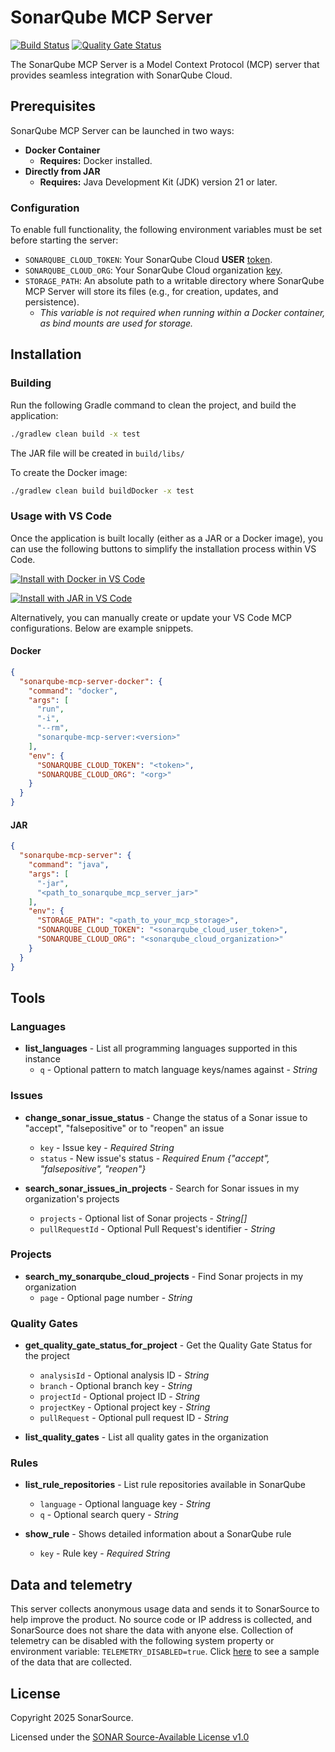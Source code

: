 # SonarQube MCP Server


[![Build Status](https://api.cirrus-ci.com/github/SonarSource/sonar-mcp-server.svg?branch=master)](https://cirrus-ci.com/github/SonarSource/sonar-mcp-server)
[![Quality Gate Status](https://sonarcloud.io/api/project_badges/measure?project=SonarSource_sonar-mcp-server&metric=alert_status&token=364a508a1e77096460f8571d8e66b41c99c95bea)](https://sonarcloud.io/summary/new_code?id=SonarSource_sonar-mcp-server)

The SonarQube MCP Server is a Model Context Protocol (MCP) server that provides seamless integration with SonarQube Cloud.

## Prerequisites

SonarQube MCP Server can be launched in two ways:

* **Docker Container**
  * **Requires:** Docker installed.
* **Directly from JAR**
  * **Requires:** Java Development Kit (JDK) version 21 or later.

### Configuration

To enable full functionality, the following environment variables must be set before starting the server:

* `SONARQUBE_CLOUD_TOKEN`: Your SonarQube Cloud **USER** [token](https://sonarcloud.io/account/security).
* `SONARQUBE_CLOUD_ORG`: Your SonarQube Cloud organization [key](https://sonarcloud.io/account/organizations).
* `STORAGE_PATH`: An absolute path to a writable directory where SonarQube MCP Server will store its files (e.g., for creation, updates, and persistence).
  * *This variable is not required when running within a Docker container, as bind mounts are used for storage.*

## Installation

### Building

Run the following Gradle command to clean the project, and build the application:

```bash
./gradlew clean build -x test
```

The JAR file will be created in `build/libs/`

To create the Docker image:

```bash
./gradlew clean build buildDocker -x test
```

### Usage with VS Code

Once the application is built locally (either as a JAR or a Docker image), you can use the following buttons to simplify the installation process within VS Code.

[![Install with Docker in VS Code](https://img.shields.io/badge/VS_Code-Install_Docker_SonarQube_MCP_Server-0098FF?style=flat-square&logo=visualstudiocode&logoColor=white)](https://insiders.vscode.dev/redirect/mcp/install?name=sonarqube-mcp-server&inputs=%5B%7B%22id%22%3A%22sonarqube_cloud_token%22%2C%22type%22%3A%22promptString%22%2C%22description%22%3A%22SonarQube%20Cloud%20USER%20Token%22%2C%22password%22%3Atrue%7D%2C%7B%22id%22%3A%22sonarqube_cloud_organization%22%2C%22type%22%3A%22promptString%22%2C%22description%22%3A%22SonarQube%20Cloud%20Organization%20Name%22%2C%22password%22%3Afalse%7D%5D&config=%7B%22command%22%3A%22docker%22%2C%22args%22%3A%5B%22run%22%2C%22-i%22%2C%22--rm%22%2C%22sonarqube-mcp-server%3A0.0.1-SNAPSHOT%22%5D%2C%22env%22%3A%7B%22SONARQUBE_CLOUD_TOKEN%22%3A%22%24%7Binput%3Asonarqube_cloud_token%7D%22%2C%22SONARQUBE_CLOUD_ORG%22%3A%22%24%7Binput%3Asonarqube_cloud_organization%7D%22%7D%7D)

[![Install with JAR in VS Code](https://img.shields.io/badge/VS_Code-Install_JAR_SonarQube_MCP_Server-0098FF?style=flat-square&logo=visualstudiocode&logoColor=white)](https://insiders.vscode.dev/redirect/mcp/install?name=sonarqube-mcp-server&inputs=%5B%7B%22id%22%3A%22storage_path%22%2C%22type%22%3A%22promptString%22%2C%22description%22%3A%22Storage%20Path%22%2C%22password%22%3Afalse%7D%2C%7B%22id%22%3A%22sonarqube_cloud_token%22%2C%22type%22%3A%22promptString%22%2C%22description%22%3A%22SonarQube%20Cloud%20USER%20Token%22%2C%22password%22%3Atrue%7D%2C%7B%22id%22%3A%22sonarqube_cloud_organization%22%2C%22type%22%3A%22promptString%22%2C%22description%22%3A%22SonarQube%20Cloud%20Organization%20Name%22%2C%22password%22%3Afalse%7D%5D&config=%7B%22command%22%3A%22java%22%2C%22args%22%3A%5B%22-jar%22%2C%22%3Cpath_to_sonarqube_mcp_server_jar%3E%22%5D%2C%22env%22%3A%7B%22STORAGE_PATH%22%3A%22%24%7Binput%3Astorage_path%7D%22%2C%22SONARQUBE_CLOUD_TOKEN%22%3A%22%24%7Binput%3Asonarqube_cloud_token%7D%22%2C%22SONARQUBE_CLOUD_ORG%22%3A%22%24%7Binput%3Asonarqube_cloud_organization%7D%22%7D%7D)

Alternatively, you can manually create or update your VS Code MCP configurations. Below are example snippets.

#### Docker

```JSON
{
  "sonarqube-mcp-server-docker": {
    "command": "docker",
    "args": [
      "run",
      "-i",
      "--rm",
      "sonarqube-mcp-server:<version>"
    ],
    "env": {
      "SONARQUBE_CLOUD_TOKEN": "<token>",
      "SONARQUBE_CLOUD_ORG": "<org>"
    }
  }
}
```

#### JAR

```JSON
{
  "sonarqube-mcp-server": {
    "command": "java",
    "args": [
      "-jar",
      "<path_to_sonarqube_mcp_server_jar>"
    ],
    "env": {
      "STORAGE_PATH": "<path_to_your_mcp_storage>",
      "SONARQUBE_CLOUD_TOKEN": "<sonarqube_cloud_user_token>",
      "SONARQUBE_CLOUD_ORG": "<sonarqube_cloud_organization>"
    }
  }
}
```

## Tools

### Languages

- **list_languages** - List all programming languages supported in this instance
  - `q` - Optional pattern to match language keys/names against - _String_

### Issues

- **change_sonar_issue_status** - Change the status of a Sonar issue to "accept", "falsepositive" or to "reopen" an issue
  - `key` - Issue key - _Required String_
  - `status` - New issue's status - _Required Enum {"accept", "falsepositive", "reopen"}_


- **search_sonar_issues_in_projects** - Search for Sonar issues in my organization's projects
  - `projects` - Optional list of Sonar projects - _String[]_
  - `pullRequestId` - Optional Pull Request's identifier - _String_

### Projects

- **search_my_sonarqube_cloud_projects** - Find Sonar projects in my organization
  - `page` - Optional page number - _String_

### Quality Gates

- **get_quality_gate_status_for_project** - Get the Quality Gate Status for the project
  - `analysisId` - Optional analysis ID - _String_
  - `branch` - Optional branch key - _String_
  - `projectId` - Optional project ID - _String_
  - `projectKey` - Optional project key - _String_
  - `pullRequest` - Optional pull request ID - _String_


- **list_quality_gates** - List all quality gates in the organization

### Rules

- **list_rule_repositories** - List rule repositories available in SonarQube
  - `language` - Optional language key - _String_
  - `q` - Optional search query - _String_


- **show_rule** - Shows detailed information about a SonarQube rule
  - `key` - Rule key - _Required String_

## Data and telemetry

This server collects anonymous usage data and sends it to SonarSource to help improve the product. No source code or IP address is collected, and SonarSource does not share the data with anyone else. Collection of telemetry can be disabled with the following system property or environment variable: `TELEMETRY_DISABLED=true`. Click [here](telemetry-sample.md) to see a sample of the data that are collected.

## License

Copyright 2025 SonarSource.

Licensed under the [SONAR Source-Available License v1.0](https://www.sonarsource.com/license/ssal/)

